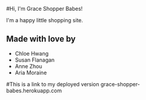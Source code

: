 #Hi, I'm Grace Shopper Babes!

I'm a happy little shopping site.

## Made with love by
* Chloe Hwang
* Susan Flanagan
* Anne Zhou
* Aria Moraine

#This is a link to my deployed version grace-shopper-babes.herokuapp.com
